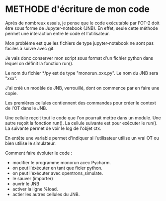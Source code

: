 # METHODE d'écriture de mon code

Après de nombreux essais, je pense que le code exécutable par l'OT-2 doit être sous forme de Jupyter-notebook (JNB). 
En effet, seule cette méthode permet une interaction entre le code et l'utilisateur.

Mon problème est que les fichiers de type jupyter-notebook ne sont pas faciles à suivre avec git.

Je vais donc conserver mon script sous format d'un fichier python dans lequel on définit la fonction run().

Le nom du fichier */py est de type "monorun_xxx.py". Le nom du JNB sera "xxx".

J'ai créé un modèle de JNB, verrouillé, dont on commence par en faire une copie.

Les premières cellules contiennent des commandes pour créer le context de l'OT dans le JNB.

Une cellule reçoit tout le code que l'on pourrait mettre dans un module.
Une autre reçoit la fonction run(). 
La cellule suivante est pour exécuter le run().
La suivante permet de voir le log de l'objet ctx.

En entête une variable permet d'indiquer si l'utilisateur utilise un vrai OT ou bien utilise le simulateur.


Comment faire évoluter le code : 
 - modifier le programme monorun acec Pycharm. 
 - on peut l'éxécuter en tant que ficier python.
 - on peut l'exécuter avec opentrons_simulate.
 - le sauver (importer)
 - ouvrir le JNB
 - activer la ligne %load.
 - actier les autres cellules du JNB.